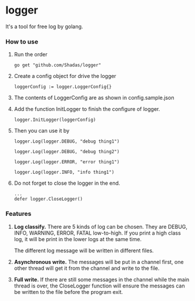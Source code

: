 # logger
It's a tool for free log by golang.



### How to use

1. Run the order 

    ```
    go get "github.com/Shadas/logger"
    ```

2. Create a config object for drive the logger

   ```
   loggerConfig := logger.LoggerConfig{}
   ```

3. The contents of  LoggerConfig are as shown in config.sample.json

4. Add the function InitLogger to finish the configure of logger.

   ```
   logger.InitLogger(loggerConfig)
   ```

5. Then you can use it by 

	```
    logger.Log(logger.DEBUG, "debug thing1")

	logger.Log(logger.DEBUG, "debug thing2")

    logger.Log(logger.ERROR, "error thing1")

    logger.Log(logger.INFO, "info thing1")
    ```

6. Do not forget to close the logger in the end.

   ```
   ...
   defer logger.CloseLogger()
   ```



### Features

1. **Log classify.** There are 5 kinds of log can be chosen. They are DEBUG, INFO, WARNING, ERROR, FATAL low-to-high. If you print a high class log, it will be print in the lower logs at the same time.

   The different log message will be written in different files.

2. **Asynchronous write.** The messages will be put in a channel first, one other thread will get it from the channel and write to the file. 

3. **Full write.** If there are still some messages in the channel while the main thread is over, the CloseLogger function will ensure the messages can be written to the file before the program exit.
